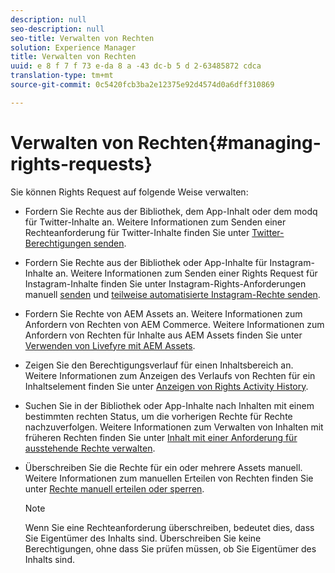 ```yaml
---
description: null
seo-description: null
seo-title: Verwalten von Rechten
solution: Experience Manager
title: Verwalten von Rechten
uuid: e 8 f 7 f 73 e-da 8 a -43 dc-b 5 d 2-63485872 cdca
translation-type: tm+mt
source-git-commit: 0c5420fcb3ba2e12375e92d4574d0a6dff310869

---
```



# Verwalten von Rechten{#managing-rights-requests}

Sie können Rights Request auf folgende Weise verwalten:

* Fordern Sie Rechte aus der Bibliothek, dem App-Inhalt oder dem modq für Twitter-Inhalte an. Weitere Informationen zum Senden einer Rechteanforderung für Twitter-Inhalte finden Sie unter [Twitter-Berechtigungen senden](../c-how-requesting-rights-works/t-send-a-rights-request-to-own-a-digital-asset.md#t_send_a_rights_request_to_own_a_digital_asset).
* Fordern Sie Rechte aus der Bibliothek oder App-Inhalte für Instagram-Inhalte an. Weitere Informationen zum Senden einer Rights Request für Instagram-Inhalte finden Sie unter Instagram-Rights-Anforderungen manuell [senden](../c-how-requesting-rights-works/c-send-instagram-manual-rights-request.md#c_send_instagram_manual_rights_request) und [teilweise automatisierte Instagram-Rechte senden](../c-how-requesting-rights-works/c-send-an-instagram-rights-request-from-the-library.md#c_send_an_instagram_rights_request_from_the_library).

* Fordern Sie Rechte von AEM Assets an. Weitere Informationen zum Anfordern von Rechten von AEM Commerce. Weitere Informationen zum Anfordern von Rechten für Inhalte aus AEM Assets finden Sie unter [Verwenden von Livefyre mit AEM Assets](https://helpx.adobe.com/experience-manager/6-4/sites/administering/using/livefyre.html#UseLivefyrewithAEMAssets).
* Zeigen Sie den Berechtigungsverlauf für einen Inhaltsbereich an. Weitere Informationen zum Anzeigen des Verlaufs von Rechten für ein Inhaltselement finden Sie unter [Anzeigen von Rights Activity History](../c-how-requesting-rights-works/c-view-rights-activity-history.md#c_view_rights_activity_history).
* Suchen Sie in der Bibliothek oder App-Inhalte nach Inhalten mit einem bestimmten rechten Status, um die vorherigen Rechte für Rechte nachzuverfolgen. Weitere Informationen zum Verwalten von Inhalten mit früheren Rechten finden Sie unter [Inhalt mit einer Anforderung für ausstehende Rechte verwalten](../c-how-requesting-rights-works/t-manage-content-with-pending-rights-request.md#t_manage_content_with_pending_rights_request).
* Überschreiben Sie die Rechte für ein oder mehrere Assets manuell. Weitere Informationen zum manuellen Erteilen von Rechten finden Sie unter [Rechte manuell erteilen oder sperren](../c-how-requesting-rights-works/t-manually-grant-the-rights-for-one-or-more-assets.md#t_manually_grant_the_rights_for_one_or_more_assets).

   >[!NOTE]
   >
   >Wenn Sie eine Rechteanforderung überschreiben, bedeutet dies, dass Sie Eigentümer des Inhalts sind. Überschreiben Sie keine Berechtigungen, ohne dass Sie prüfen müssen, ob Sie Eigentümer des Inhalts sind.

